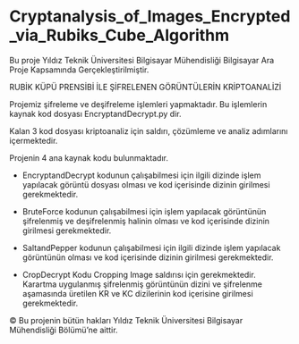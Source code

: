 # Cryptanalysis_of_Images_Encrypted_via_Rubiks_Cube_Algorithm

Bu proje Yıldız Teknik Üniversitesi Bilgisayar Mühendisliği Bilgisayar Ara Proje Kapsamında Gerçekleştirilmiştir.

RUBİK KÜPÜ PRENSİBİ İLE ŞİFRELENEN GÖRÜNTÜLERİN KRİPTOANALİZİ

Projemiz şifreleme ve deşifreleme işlemleri yapmaktadır. Bu işlemlerin 
kaynak kod dosyası EncryptandDecrypt.py dir.

Kalan 3 kod dosyası kriptoanaliz için saldırı, çözümleme ve analiz 
adımlarını içermektedir.

Projenin 4 ana kaynak kodu bulunmaktadır.

- EncryptandDecrypt kodunun çalışabilmesi için ilgili dizinde
işlem yapılacak görüntü dosyası olması ve kod içerisinde dizinin
girilmesi gerekmektedir.

- BruteForce kodunun çalışabilmesi için işlem yapılacak görüntünün 
şifrelenmiş ve deşifrelenmiş halinin olması ve kod içerisinde dizinin
girilmesi gerekmektedir.

- SaltandPepper kodunun çalışabilmesi için ilgili dizinde işlem yapılacak
görüntünün olması ve kod içerisinde dizinin girilmesi gerekmektedir.

- CropDecrypt Kodu Cropping Image saldırısı için gerekmektedir. Karartma
uygulanmış şifrelenmiş görüntünün dizini ve şifrelenme aşamasında
üretilen KR ve KC dizilerinin kod içerisine girilmesi gerekmektedir.

© Bu projenin bütün hakları Yıldız Teknik Üniversitesi Bilgisayar Mühendisliği Bölümü’ne aittir.
